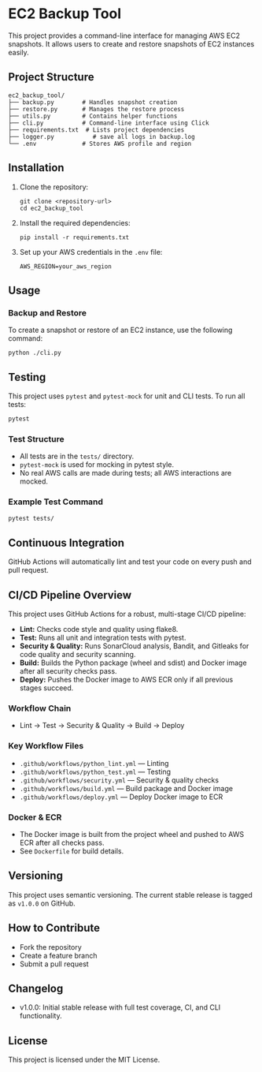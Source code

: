 # EC2 Backup Tool

This project provides a command-line interface for managing AWS EC2 snapshots. It allows users to create and restore snapshots of EC2 instances easily.

## Project Structure

```
ec2_backup_tool/
├── backup.py        # Handles snapshot creation
├── restore.py       # Manages the restore process
├── utils.py         # Contains helper functions
├── cli.py           # Command-line interface using Click
├── requirements.txt  # Lists project dependencies
├── logger.py           # save all logs in backup.log
└── .env             # Stores AWS profile and region
```

## Installation

1. Clone the repository:
   ```
   git clone <repository-url>
   cd ec2_backup_tool
   ```

2. Install the required dependencies:
   ```
   pip install -r requirements.txt
   ```

3. Set up your AWS credentials in the `.env` file:
   ```
   AWS_REGION=your_aws_region
   ```

## Usage

### Backup and Restore

To create a snapshot or restore of an EC2 instance, use the following command:
```
python ./cli.py
```

## Testing

This project uses `pytest` and `pytest-mock` for unit and CLI tests. To run all tests:

```bash
pytest
```

### Test Structure
- All tests are in the `tests/` directory.
- `pytest-mock` is used for mocking in pytest style.
- No real AWS calls are made during tests; all AWS interactions are mocked.

### Example Test Command

```bash
pytest tests/
```

## Continuous Integration

GitHub Actions will automatically lint and test your code on every push and pull request.

## CI/CD Pipeline Overview

This project uses GitHub Actions for a robust, multi-stage CI/CD pipeline:

- **Lint:** Checks code style and quality using flake8.
- **Test:** Runs all unit and integration tests with pytest.
- **Security & Quality:** Runs SonarCloud analysis, Bandit, and Gitleaks for code quality and security scanning.
- **Build:** Builds the Python package (wheel and sdist) and Docker image after all security checks pass.
- **Deploy:** Pushes the Docker image to AWS ECR only if all previous stages succeed.

### Workflow Chain
- Lint → Test → Security & Quality → Build → Deploy

### Key Workflow Files
- `.github/workflows/python_lint.yml` — Linting
- `.github/workflows/python_test.yml` — Testing
- `.github/workflows/security.yml` — Security & quality checks
- `.github/workflows/build.yml` — Build package and Docker image
- `.github/workflows/deploy.yml` — Deploy Docker image to ECR

### Docker & ECR
- The Docker image is built from the project wheel and pushed to AWS ECR after all checks pass.
- See `Dockerfile` for build details.

## Versioning

This project uses semantic versioning. The current stable release is tagged as `v1.0.0` on GitHub.

## How to Contribute

- Fork the repository
- Create a feature branch
- Submit a pull request

## Changelog

- v1.0.0: Initial stable release with full test coverage, CI, and CLI functionality.

## License

This project is licensed under the MIT License.
